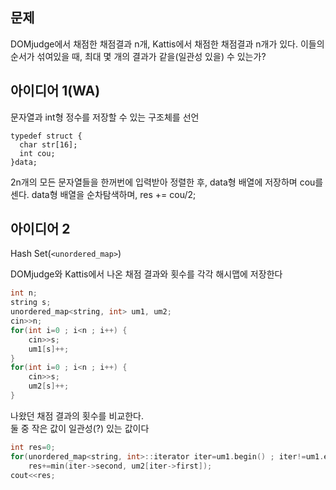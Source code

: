## 문제
DOMjudge에서 채점한 채점결과 n개, Kattis에서 채점한 채점결과 n개가 있다. 이들의 순서가 섞여있을 때, 최대 몇 개의 결과가 같을(일관성 있을) 수 있는가?

## 아이디어 1(WA)
문자열과 int형 정수를 저장할 수 있는 구조체를 선언  
```
typedef struct {
  char str[16];
  int cou;
}data;
```
2n개의 모든 문자열들을 한꺼번에 입력받아 정렬한 후, data형 배열에 저장하며 cou를 센다. data형 배열을 순차탐색하며, res += cou/2;

## 아이디어 2
Hash Set(`<unordered_map>`)  

DOMjudge와 Kattis에서 나온 채점 결과와 횟수를 각각 해시맵에 저장한다
```cpp
int n;
string s;
unordered_map<string, int> um1, um2;
cin>>n;
for(int i=0 ; i<n ; i++) {
	cin>>s;
	um1[s]++;
}
for(int i=0 ; i<n ; i++) {
	cin>>s;
	um2[s]++;
}
```
나왔던 채점 결과의 횟수를 비교한다.  
둘 중 작은 값이 일관성(?) 있는 값이다
```cpp
int res=0;
for(unordered_map<string, int>::iterator iter=um1.begin() ; iter!=um1.end() ; iter++)
	res+=min(iter->second, um2[iter->first]);
cout<<res;
```
